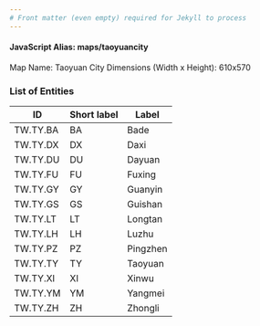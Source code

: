 ```yaml
---
# Front matter (even empty) required for Jekyll to process
---
```


#### JavaScript Alias: maps/taoyuancity

Map Name: Taoyuan City
Dimensions (Width x Height): 610x570

### List of Entities

ID | Short label | Label
---|---|---|
TW.TY.BA|BA|Bade
TW.TY.DX|DX|Daxi
TW.TY.DU|DU|Dayuan
TW.TY.FU|FU|Fuxing
TW.TY.GY|GY|Guanyin
TW.TY.GS|GS|Guishan
TW.TY.LT|LT|Longtan
TW.TY.LH|LH|Luzhu
TW.TY.PZ|PZ|Pingzhen
TW.TY.TY|TY|Taoyuan
TW.TY.XI|XI|Xinwu
TW.TY.YM|YM|Yangmei
TW.TY.ZH|ZH|Zhongli